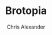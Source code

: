 ---
layout: episode
title: "Brotopia"
slug: "8"
explicit: false
author: "Chris Alexander"
summary: "Silicon Valley's dark underside is exposed"
description: "This book takes a detailed, well referenced and well sourced look at just how biased Silicon Valley is against women and minorities. At times a distressing and disturbing read for the detailed descriptions of how the business world of the Valley is stacked against women."
has_image: false
duration: "3:09"
length: 6596921
book:
    title: "Brotopia"
    author: "Chang"
    link: "http://g.chris-alexander.co.uk?id=1274X516320&xs=1&url=https%3A%2F%2Fwww.amazon.co.uk%2FBrotopia-Breaking-Boys-Silicon-Valley%2Fdp%2F0735213534%2F"
---